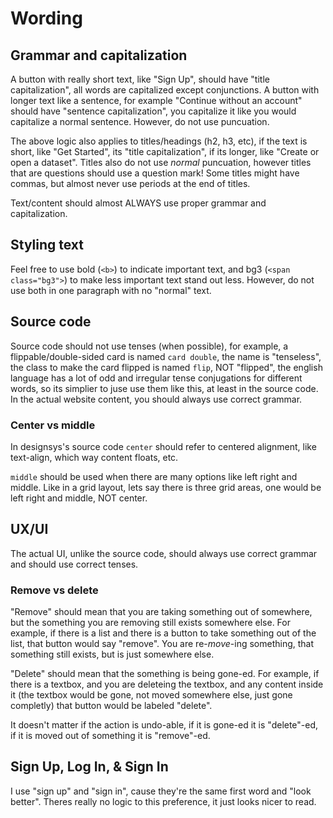 # Wording

## Grammar and capitalization

A button with really short text, like "Sign Up", should have "title capitalization", all words are capitalized except conjunctions. A button with longer text like a sentence, for example "Continue without an account" should have "sentence capitalization", you capitalize it like you would capitalize a normal sentence. However, do not use puncuation.

The above logic also applies to titles/headings (h2, h3, etc), if the text is short, like "Get Started", its "title capitalization", if its longer, like "Create or open a dataset". Titles also do not use *normal* puncuation, however titles that are questions should use a question mark! Some titles might have commas, but almost never use periods at the end of titles.

Text/content should almost ALWAYS use proper grammar and capitalization.

## Styling text

Feel free to use bold (`<b>`) to indicate important text, and bg3 (`<span class="bg3">`) to make less important text stand out less. However, do not use both in one paragraph with no "normal" text.

## Source code

Source code should not use tenses (when possible), for example, a flippable/double-sided card is named `card double`, the name is "tenseless", the class to make the card flipped is named `flip`, NOT "flipped", the english language has a lot of odd and irregular tense conjugations for different words, so its simplier to juse use them like this, at least in the source code. In the actual website content, you should always use correct grammar.

### Center vs middle

In designsys's source code `center` should refer to centered alignment, like text-align, which way content floats, etc.

`middle` should be used when there are many options like left right and middle. Like in a grid layout, lets say there is three grid areas, one would be left right and middle, NOT center.

## UX/UI

The actual UI, unlike the source code, should always use correct grammar and should use correct tenses.

### Remove vs delete

"Remove" should mean that you are taking something out of somewhere, but the something you are removing still exists somewhere else. For example, if there is a list and there is a button to take something out of the list, that button would say "remove". You are re-*move*-ing something, that something still exists, but is just somewhere else.

"Delete" should mean that the something is being gone-ed. For example, if there is a textbox, and you are deleteing the textbox, and any content inside it (the textbox would be gone, not moved somewhere else, just gone completly) that button would be labeled "delete". 

It doesn't matter if the action is undo-able, if it is gone-ed it is "delete"-ed, if it is moved out of something it is "remove"-ed. 

## Sign Up, Log In, & Sign In

I use "sign up" and "sign in", cause they're the same first word and "look better". Theres really no logic to this preference, it just looks nicer to read.
